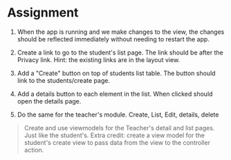 # Assignment
1. When the app is running and we make changes to the view, the changes should be reflected immediately without needing to restart the app.
2. Create a link to go to the student's list page. The link should be after the Privacy link.
	Hint: the existing links are in the layout view.
3. Add a "Create" button on top of students list table. The button should link to the students/create page.
4. Add a details button to each element in the list. When clicked should open the details page.


5. Do the same for the teacher's module. Create, List, Edit, details, delete

> Create and use viewmodels for the Teacher's detail and list pages. Just like the student's.
> Extra credit: create a view model for the student's create view to pass data from the view to the controller action.